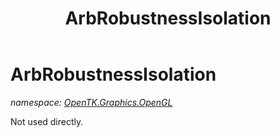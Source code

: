 ﻿---
title: ArbRobustnessIsolation
---

# ArbRobustnessIsolation
_namespace: [OpenTK.Graphics.OpenGL](N-OpenTK.Graphics.OpenGL.html)_

Not used directly.




